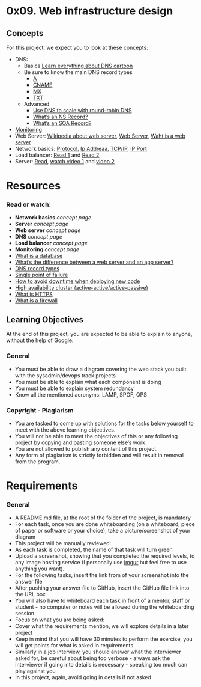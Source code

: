 # 0x09. Web infrastructure design

## Concepts
For this project, we expect you to look at these concepts:

- DNS: 
  - Basics [Learn everything about DNS cartoon](https://howdns.works/)
  - Be sure to know the main DNS record types
	- [A](https://support.dnsimple.com/articles/a-record/)
	- [CNAME](https://en.wikipedia.org/wiki/CNAME_record)
	- [MX](https://en.wikipedia.org/wiki/MX_record)
	- [TXT](https://en.wikipedia.org/wiki/TXT_record)
  - Advanced
	- [Use DNS to scale with round-robin DNS](https://www.dnsknowledge.com/whatis/round-robin-dns/)
	- [What’s an NS Record?](https://support.dnsimple.com/articles/ns-record/)
	- [What’s an SOA Record?](https://support.dnsimple.com/articles/soa-record/)
- [Monitoring](https://intranet.alxswe.com/concepts/13)
- Web Server: [Wikipedia about web server](https://en.wikipedia.org/wiki/Web_server), [Web Server](https://developer.mozilla.org/en-US/docs/Learn/Common_questions/Web_mechanics/What_is_a_web_server), [Waht is a web server](https://developer.mozilla.org/en-US/docs/Learn/Common_questions/Web_mechanics/What_is_a_web_server)
- Network basics: [Protocol](https://www.techtarget.com/searchnetworking/definition/protocol), [Ip Addreaa](https://computer.howstuffworks.com/internet/basics/what-is-an-ip-address.htm), [TCP/IP](https://www.avast.com/c-what-is-tcp-ip#), [IP Port](https://www.lifewire.com/port-numbers-on-computer-networks-817939)
- Load balancer: [Read 1](https://www.thegeekstuff.com/2016/01/load-balancer-intro/) and [Read 2](https://community.f5.com/t5/technical-articles/intro-to-load-balancing-for-developers-the-algorithms/ta-p/273759)
- Server: [Read](https://en.wikipedia.org/wiki/Server_(computing)#Hardware_requirement), [watch video 1](https://www.youtube.com/watch?v=B1ANfsDyjeA) and [video 2](https://www.youtube.com/watch?t=33&v=iuqXFC_qIvA)

# Resources
### Read or watch:

- **Network basics** *concept page*
- **Server** *concept page*
- **Web server** *concept page*
- **DNS** *concept page*
- **Load balancer** *concept page*
- **Monitoring** *concept page*
- [What is a database](https://www.oracle.com/ke/database/what-is-database/)
- [What’s the difference between a web server and an app server?](https://www.infoworld.com/article/2077354/app-server-web-server-what-s-the-difference.html)
- [DNS record types](https://www.site24x7.com/learn/dns-record-types.html)
- [Single point of failure](https://avinetworks.com/glossary/single-point-of-failure/)
- [How to avoid downtime when deploying new code](https://softwareengineering.stackexchange.com/questions/35063/how-do-you-update-your-production-codebase-database-schema-without-causing-downt#answers-header)
- [High availability cluster (active-active/active-passive)](https://docs.oracle.com/cd/E17904_01/core.1111/e10106/intro.htm#ASHIA712)
- [What is HTTPS](https://www.instantssl.com/http-vs-https)
- [What is a firewall](https://www.webopedia.com/definitions/firewall/)

## Learning Objectives
At the end of this project, you are expected to be able to explain to anyone, without the help of Google:

### General
- You must be able to draw a diagram covering the web stack you built with the sysadmin/devops track projects
- You must be able to explain what each component is doing
- You must be able to explain system redundancy
- Know all the mentioned acronyms: LAMP, SPOF, QPS

### Copyright - Plagiarism
- You are tasked to come up with solutions for the tasks below yourself to meet with the above learning objectives.
- You will not be able to meet the objectives of this or any following project by copying and pasting someone else’s work.
- You are not allowed to publish any content of this project.
- Any form of plagiarism is strictly forbidden and will result in removal from the program.


# Requirements
### General
- A README.md file, at the root of the folder of the project, is mandatory
- For each task, once you are done whiteboarding (on a whiteboard, piece of paper or software or your choice), take a picture/screenshot of your diagram
- This project will be manually reviewed:
- As each task is completed, the name of that task will turn green
- Upload a screenshot, showing that you completed the required levels, to any image hosting service (I personally use [imgur](https://imgur.com/) but feel free to use anything you want).
- For the following tasks, insert the link from of your screenshot into the answer file
- After pushing your answer file to GitHub, insert the GitHub file link into the URL box
- You will also have to whiteboard each task in front of a mentor, staff or student - no computer or notes will be allowed during the whiteboarding session
- Focus on what you are being asked:
- Cover what the requirements mention, we will explore details in a later project
- Keep in mind that you will have 30 minutes to perform the exercise, you will get points for what is asked in requirements
- Similarly in a job interview, you should answer what the interviewer asked for, be careful about being too verbose - always ask the interviewer if going into details is necessary - speaking too much can play against you
- In this project, again, avoid going in details if not asked
